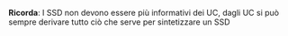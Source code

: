 **Ricorda**:
I SSD non devono essere più informativi dei UC, dagli UC si può sempre derivare tutto ciò che
serve per sintetizzare un SSD